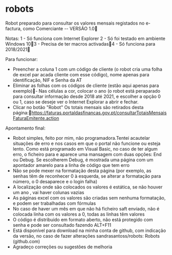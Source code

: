 # robots
Robot preparado para consultar os valores mensais registados no e-factura, como Comerciante -- VERSÃO 1.0

Notas:
1 - Só funciona com Internet Explorer
2 - Só foi testado em ambiente Windows 103 - Precisa de ter macros activadas4 - Só funciona para 2018/2021

Para funcionar:
- Preencher a coluna 1 com um código de cliente (o robot cria uma folha de excel par acada cliente com esse código), nome apenas para identificação, NIF e Senha da AT
- Eliminar as folhas com os códigos de cliente (estão aqui apenas para exemplo)- Nas células a cor, colocar o ano (o robot está peraparado para consultar informação desde 2018 até 2021, e escolher a opção 0 ou 1, caso se deseje ver o Internet Explorar a abrir e fechar.
- Clicar no botão "Robot"
Os totais mensais são retirados desta página:https://faturas.portaldasfinancas.gov.pt/consultarTotaisMensaisFaturaEmitente.action

Apontamento final:
- Robot simples, feito por mim, não programadora.Tentei acautelar situações de erro e nos casos em que o portal não funcione ou esteja lento. Como está programado em Visual Basic, no caso de ter algum erro, o ficheiro para e aparece uma mansagem com duas opções: End ou Debug. Se escolherem Debug, é mostrada uma página com um apontador amarelo para a linha de código que tem erro
- Não se pode mexer na formatação desta página (por exemplo, as senhas têm de reconhecer 0 à esquerda, se alterar a formatação para número, o 0 desaparece e o login falha)
- A localização onde são colocados os valores é estática, se não houver um ano , vai haver colunas vazias
- As páginas excel com os valores são criadas sem nenhuma formatação, e podem ser trabalhadas com fórmulas
- No caso de haver um mês em que não há ficheiro saft enviado, não é colocada linha com os valores a 0, todas as linhas têm valores
- O código é distribuido em formato aberto, não está protegido com senha e pode ser consultado fazendo ALT+F11
- Está disponível para download na minha conta de github, com indicação da versão, no caso de fazer alterações
sandrasantoss/robots: Robots (github.com)
- Agradeço correções ou sugestões de melhoria
